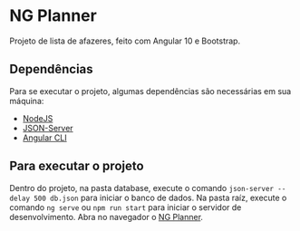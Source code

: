 # NG Planner

Projeto de lista de afazeres, feito com Angular 10 e Bootstrap.

## Dependências

Para se executar o projeto, algumas dependências são necessárias em sua máquina:
* [NodeJS](https://nodejs.org/en/)
* [JSON-Server](https://github.com/typicode/json-server)
* [Angular CLI](https://cli.angular.io/)


## Para executar o projeto

Dentro do projeto, na pasta database, execute o comando `json-server --delay 500 db.json` para iniciar o banco de dados.
Na pasta raíz, execute o comando `ng serve` ou `npm run start` para iniciar o servidor de desenvolvimento. 
Abra no navegador o [NG Planner](http://localhost:4200/).
